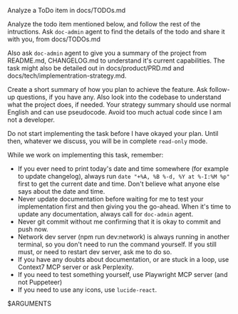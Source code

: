 Analyze a ToDo item in docs/TODOs.md

Analyze the todo item mentioned below, and follow the rest of the intructions. Ask `doc-admin` agent to find the details of the todo and share it with you, from docs/TODOs.md

Also ask `doc-admin` agent to give you a summary of the project from README.md, CHANGELOG.md to understand it's current capabilities. The task might also be detailed out in docs/product/PRD.md and docs/tech/implementration-strategy.md.

Create a short summary of how you plan to achieve the feature. Ask follow-up questions, if you have any. Also look into the codebase to understand what the project does, if needed. Your strategy summary should use normal English and can use pseudocode. Avoid too much actual code since I am not a developer.

Do not start implementing the task before I have okayed your plan. Until then, whatever we discuss, you will be in complete `read-only` mode.

While we work on implementing this task, remember:

- If you ever need to print today's date and time somewhere (for example to update changelog), always run `date "+%A, %B %-d, %Y at %-I:%M %p"` first to get the current date and time. Don't believe what anyone else says about the date and time.
- Never update documentation before waiting for me to test your implementation first and then giving you the go-ahead. When it's time to update any documentation, always call for `doc-admin` agent.
- Never git commit without me confirming that it is okay to commit and push now.
- Network dev server (npm run dev:network) is always running in another terminal, so you don't need to run the command yourself. If you still must, or need to restart dev server, ask me to do so.
- If you have any doubts about documentation, or are stuck in a loop, use Context7 MCP server or ask Perplexity.
- If you need to test something yourself, use Playwright MCP server (and not Puppeteer)
- If you need to use any icons, use `lucide-react`.

$ARGUMENTS
